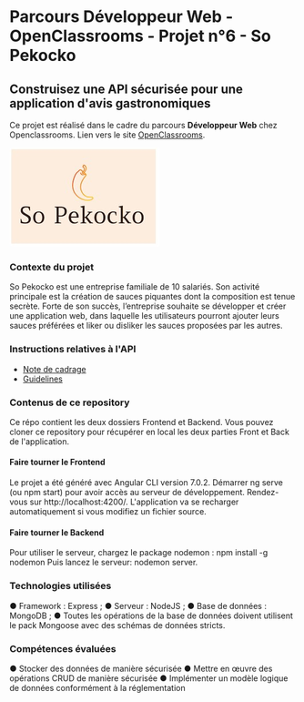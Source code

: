 # Parcours Développeur Web - OpenClassrooms - Projet n°6 - So Pekocko
## Construisez une API sécurisée pour une application d'avis gastronomiques

Ce projet est réalisé dans le cadre du parcours **Développeur Web** chez Openclassrooms.
Lien vers le site [OpenClassrooms](https://openclassrooms.com/fr/projects/676/assignment).

![Logo](Instructions/logo.jpg)

### Contexte du projet
So Pekocko est une entreprise familiale de 10 salariés. Son activité principale est la création de sauces piquantes dont la composition est tenue secrète. Forte de son succès, l’entreprise souhaite se développer et créer une application web, dans laquelle les utilisateurs pourront ajouter leurs sauces préférées et liker ou disliker les sauces proposées par les autres.

### Instructions relatives à l'API
* [Note de cadrage](Instructions/Cadrage.pdf)
* [Guidelines](Instructions/Guidelines.pdf)

### Contenus de ce repository
Ce répo contient les deux dossiers Frontend et Backend.
Vous pouvez cloner ce repository pour récupérer en local les deux parties Front et Back de l'application.

#### Faire tourner le Frontend
Le projet a été généré avec Angular CLI version 7.0.2.
Démarrer ng serve (ou npm start) pour avoir accès au serveur de développement. Rendez-vous sur http://localhost:4200/. L'application va se recharger automatiquement si vous modifiez un fichier source.

#### Faire tourner le Backend
Pour utiliser le serveur, chargez le package nodemon : npm install -g nodemon
Puis lancez le serveur: nodemon server.

### Technologies utilisées
● Framework : Express ;
● Serveur : NodeJS ;
● Base de données : MongoDB ;
● Toutes les opérations de la base de données doivent utilisent le pack Mongoose avec
des schémas de données stricts.

### Compétences évaluées
● Stocker des données de manière sécurisée
● Mettre en œuvre des opérations CRUD de manière sécurisée
● Implémenter un modèle logique de données conformément à la réglementation



